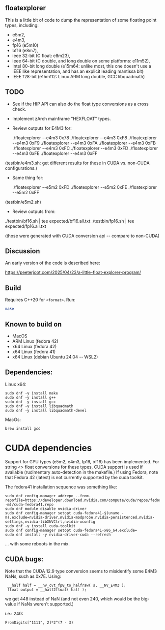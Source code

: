 ## floatexplorer

This is a little bit of code to dump the representation of some floating point types, including:

- e5m2,
- e4m3,
- fp16 (e5m10)
- bf16 (e8m7),
- ieee 32-bit (C float: e8m23),
- ieee 64-bit (C double, and long double on some platforms: e11m52),
- Intel 80-bit long double (e15m64: unlike most, this one doesn't use a IEEE like representation, and has an explicit leading mantissa bit)
- IEEE 128-bit (e15m112: Linux ARM long double, GCC libquadmath)

## TODO

- See if the HIP API can also do the float type conversions as a cross check.
- Implement zArch mainframe "HEXFLOAT" types.
- Review outputs for E4M3 for:

    ./floatexplorer --e4m3 0x78
    ./floatexplorer --e4m3 0xF8
    ./floatexplorer --e4m3 0xF9
    ./floatexplorer --e4m3 0xFA
    ./floatexplorer --e4m3 0xFB
    ./floatexplorer --e4m3 0xFC
    ./floatexplorer --e4m3 0xFD
    ./floatexplorer --e4m3 0xFE
    ./floatexplorer --e4m3 0xFF

(testbin/e4m3.sh: get different results for these in CUDA vs. non-CUDA configurations.)

- Same thing for:

    ./floatexplorer --e5m2 0xFD
    ./floatexplorer --e5m2 0xFE
    ./floatexplorer --e5m2 0xFF

(testbin/e5m2.sh)

- Review outputs from:

./testbin/bf16.sh | tee expected/bf16.all.txt
./testbin/fp16.sh | tee expected/fp16.all.txt

(those were generated with CUDA conversion api -- compare to non-CUDA)

## Discussion

An early version of the code is described here:

https://peeterjoot.com/2025/04/23/a-little-float-explorer-program/

## Build
Requires C++20 for `<format>`. Run:

```bash
make
```

## Known to build on

* MacOS
* ARM Linux (fedora 42)
* x64 Linux (fedora 42)
* x64 Linux (fedora 41)
* x64 Linux (debian Ubuntu 24.04 -- WSL2)

## Dependencies:

Linux x64:

```
sudo dnf -y install make
sudo dnf -y install g++
sudo dnf -y install gcc
sudo dnf -y install libquadmath
sudo dnf -y install libquadmath-devel
```

MacOs:

```
brew install gcc
```

# CUDA dependencies

Support for GPU types (e5m2, e4m3, fp16, bf16) has been implemented.  For string <> float conversions for these types, CUDA support is used if available (rudimentary auto-detection in the makefile.)  If using Fedora, note that Fedora 42 (latest) is not currently supported by the cuda toolkit.

The fedora41 installation sequence was something like:

```
sudo dnf config-manager addrepo --from-repofile=https://developer.download.nvidia.com/compute/cuda/repos/fedora41/$(uname -m)/cuda-fedora41.repo
sudo dnf module disable nvidia-driver
sudo dnf config-manager setopt cuda-fedora41-$(uname -m).exclude=nvidia-driver,nvidia-modprobe,nvidia-persistenced,nvidia-settings,nvidia-libXNVCtrl,nvidia-xconfig
sudo dnf -y install cuda-toolkit
sudo dnf config-manager setopt cuda-fedora41-x86_64.exclude=
sudo dnf install -y nvidia-driver-cuda --refresh
```

... with some reboots in the mix.

## CUDA bugs:

Note that the CUDA 12.9 type conversion seems to misidentify some E4M3 NaNs, such as 0x7E.  Using:

     __half half = __nv_cvt_fp8_to_halfraw( s, __NV_E4M3 );
     float output = __half2float( half );

we get 448 instead of NaN (and not even 240, which would be the big-value if NaNs weren't supported.)

i.e.: 240:
```
FromDigits["1111", 2]*2^(7 - 3)
```
